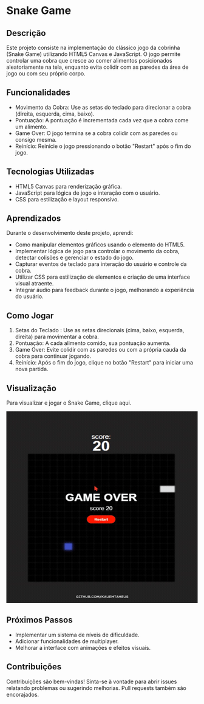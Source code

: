 # Snake Game 
## Descrição
Este projeto consiste na implementação do clássico jogo da cobrinha (Snake Game) utilizando HTML5 Canvas e JavaScript. O jogo permite controlar uma cobra que cresce ao comer alimentos posicionados aleatoriamente na tela, enquanto evita colidir com as paredes da área de jogo ou com seu próprio corpo.

## Funcionalidades
- Movimento da Cobra: Use as setas do teclado para direcionar a cobra (direita, esquerda, cima, baixo).
- Pontuação: A pontuação é incrementada cada vez que a cobra come um alimento.
- Game Over: O jogo termina se a cobra colidir com as paredes ou consigo mesma.
- Reinício: Reinicie o jogo pressionando o botão "Restart" após o fim do jogo.

## Tecnologias Utilizadas
- HTML5 Canvas para renderização gráfica.
- JavaScript para lógica de jogo e interação com o usuário.
- CSS para estilização e layout responsivo.

## Aprendizados
Durante o desenvolvimento deste projeto, aprendi:

- Como manipular elementos gráficos usando o elemento <canvas> do HTML5.
- Implementar lógica de jogo para controlar o movimento da cobra, detectar colisões e gerenciar o estado do jogo.
- Capturar eventos de teclado para interação do usuário e controle da cobra.
- Utilizar CSS para estilização de elementos e criação de uma interface visual atraente.
- Integrar áudio para feedback durante o jogo, melhorando a experiência do usuário.

## Como Jogar
1. Setas do Teclado : Use as setas direcionais (cima, baixo, esquerda, direita) para movimentar a cobra.
2. Pontuação: A cada alimento comido, sua pontuação aumenta.
3. Game Over: Evite colidir com as paredes ou com a própria cauda da cobra para continuar jogando.
4. Reinício: Após o fim do jogo, clique no botão "Restart" para iniciar uma nova partida.

## Visualização
Para visualizar e jogar o Snake Game, clique aqui.

![Snakegif](arquivos/assets/snakegif.gif)

## Próximos Passos
- Implementar um sistema de níveis de dificuldade.
- Adicionar funcionalidades de multiplayer.
- Melhorar a interface com animações e efeitos visuais.

## Contribuições
Contribuições são bem-vindas! Sinta-se à vontade para abrir issues relatando problemas ou sugerindo melhorias. Pull requests também são encorajados.
